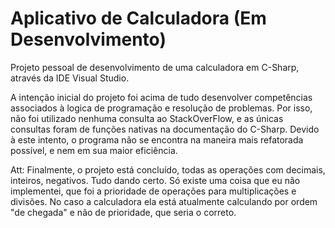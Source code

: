 # Aplicativo de Calculadora (Em Desenvolvimento)
 Projeto pessoal de desenvolvimento de uma calculadora em C-Sharp, através da IDE Visual Studio.
 
 A intenção inicial do projeto foi acima de tudo desenvolver competências associados à logica de programação e resolução de problemas. Por isso, não foi utilizado nenhuma consulta ao StackOverFlow, e as únicas consultas foram de funções nativas na documentação do C-Sharp. Devido à este intento, o programa não se encontra na maneira mais refatorada possível, e nem em sua maior eficiência.

 Att: Finalmente, o projeto está concluído, todas as operações com decimais, inteiros, negativos. Tudo dando certo. Só existe uma coisa que eu não implementei, que foi a prioridade de operações para multiplicações e divisões. No caso a calculadora ela está atualmente calculando por ordem "de chegada" e não de prioridade, que seria o correto.
